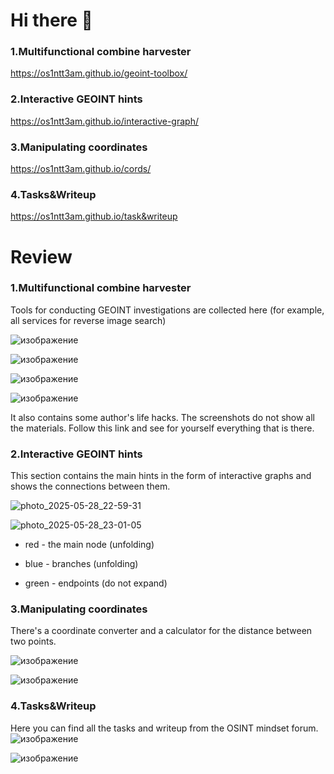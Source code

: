 # Hi there 👋
### 1.Multifunctional combine harvester
https://os1ntt3am.github.io/geoint-toolbox/

### 2.Interactive GEOINT hints
https://os1ntt3am.github.io/interactive-graph/

### 3.Manipulating coordinates
https://os1ntt3am.github.io/cords/

### 4.Tasks&Writeup
https://os1ntt3am.github.io/task&writeup

# Review

### 1.Multifunctional combine harvester

Tools for conducting GEOINT investigations are collected here (for example, all services for reverse image search)

![изображение](https://github.com/user-attachments/assets/eb4d1174-4268-4d47-bb07-f82b599f35ad)

![изображение](https://github.com/user-attachments/assets/e68fd166-5e1a-4bd1-810d-e7ce4351a86c)

![изображение](https://github.com/user-attachments/assets/dd88ea51-8598-42d2-b8b8-223c962dfdff)

![изображение](https://github.com/user-attachments/assets/a46cf824-3699-4070-b752-6a6307cd7b07)

It also contains some author's life hacks. 
The screenshots do not show all the materials. 
Follow this link and see for yourself everything that is there.

### 2.Interactive GEOINT hints

This section contains the main hints in the form of interactive graphs and shows the connections between them.

![photo_2025-05-28_22-59-31](https://github.com/user-attachments/assets/a9a5bc90-6427-4df0-b999-2d407c997fff)

![photo_2025-05-28_23-01-05](https://github.com/user-attachments/assets/54ffa0a9-9575-4d81-8da0-871b5e679503)

- red - the main node (unfolding)

- blue - branches (unfolding)

- green - endpoints (do not expand)

### 3.Manipulating coordinates

There's a coordinate converter and a calculator for the distance between two points.

![изображение](https://github.com/user-attachments/assets/adc02079-5c0f-4524-b8ec-84a3d47fdd80)

![изображение](https://github.com/user-attachments/assets/69b729e1-ff15-4fd5-bfe4-e358f848b138)

### 4.Tasks&Writeup

Here you can find all the tasks and writeup from the OSINT mindset forum.![изображение](https://github.com/user-attachments/assets/91e8c33f-05c1-43da-b023-8baf730fb1f9)

![изображение](https://github.com/user-attachments/assets/f12e3884-dfb9-43bb-8c5f-aced9cbec449)

